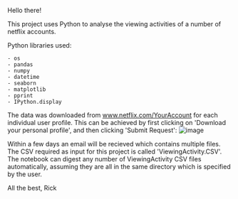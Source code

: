 Hello there!

This project uses Python to analyse the viewing activities of a number of netflix accounts. 

Python libraries used:
```
- os
- pandas 
- numpy 
- datetime
- seaborn 
- matplotlib 
- pprint
- IPython.display
```

The data was downloaded from www.netflix.com/YourAccount for each individual user profile. This can be achieved by first clicking on 'Download your personal profile', and then clicking 'Submit Request':
![image](https://user-images.githubusercontent.com/51740051/112716507-b83fb980-8ede-11eb-8102-f00ed0eae5ff.png)

Within a few days an email will be recieved which contains multiple files. The CSV required as input for this project is called 'ViewingActivity.CSV'.  The notebook can digest any number of ViewingActivity CSV files automatically, assuming they are all in the same directory which is specified by the user.

All the best,
Rick
